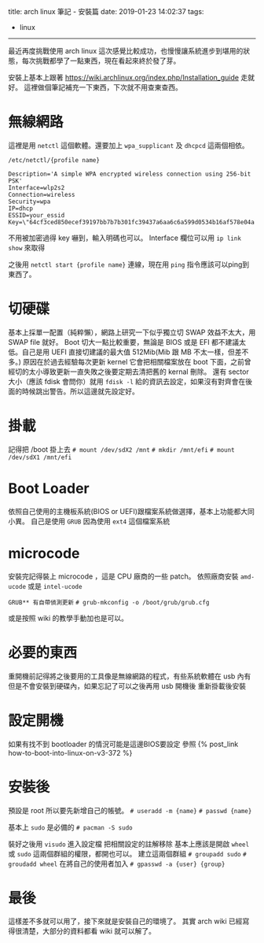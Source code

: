 title: arch linux 筆記 - 安裝篇 
date: 2019-01-23 14:02:37
tags: 
- linux
---
最近再度挑戰使用 arch linux
這次感覺比較成功，也慢慢讓系統進步到堪用的狀態，每次挑戰都學了一點東西，現在看起來終於發了芽。

安裝上基本上跟著 https://wiki.archlinux.org/index.php/Installation_guide 走就好。
這裡做個筆記補充一下東西，下次就不用查東查西。

# 無線網路
這裡是用 `netctl` 這個軟體。還要加上 `wpa_supplicant` 及 `dhcpcd` 這兩個相依。

`/etc/netctl/{profile name}`
```
Description='A simple WPA encrypted wireless connection using 256-bit PSK'
Interface=wlp2s2
Connection=wireless
Security=wpa
IP=dhcp
ESSID=your_essid
Key=\"64cf3ced850ecef39197bb7b7b301fc39437a6aa6c6a599d0534b16af578e04a
```

不用被加密過得 key 嚇到，輸入明碼也可以。
Interface 欄位可以用 `ip link show` 來取得

之後用 `netctl start {profile name}` 連線，現在用 `ping` 指令應該可以ping到東西了。

# 切硬碟
基本上採單一配置（純粹懶），網路上研究一下似乎獨立切 SWAP 效益不太大，用 SWAP file 就好。
Boot 切大一點比較重要，無論是 BIOS 或是 EFI 都不建議太低。自己是用 UEFI 直接切建議的最大值 512Mib(Mib 跟 MB 不太一樣，但差不多。) 原因在於過去經驗每次更新 kernel 它會把相關檔案放在 boot 下面，之前曾經切的太小導致更新一直失敗之後要定期去清把舊的 kernal 刪除。
還有 sector 大小（應該 fdisk 會問你）就用 `fdisk -l` 給的資訊去設定，如果沒有對齊會在後面的時候跳出警告。所以這邊就先設定好。

# 掛載
記得把 /boot 掛上去
`# mount /dev/sdX2 /mnt`
`# mkdir /mnt/efi`
`# mount /dev/sdX1 /mnt/efi`

# Boot Loader
依照自己使用的主機板系統(BIOS or UEFI)跟檔案系統做選擇，基本上功能都大同小異。
自己是使用 `GRUB` 因為使用 `ext4` 這個檔案系統

# microcode
安裝完記得裝上 microcode ，這是 CPU 廠商的一些 patch。
依照廠商安裝 `amd-ucode` 或是 `intel-ucode`

`GRUB** 有自帶偵測更新`
`# grub-mkconfig -o /boot/grub/grub.cfg`

或是按照 wiki 的教學手動加也是可以。

# 必要的東西
重開機前記得將之後要用的工具像是無線網路的程式，有些系統軟體在 usb 內有但是不會安裝到硬碟內，如果忘記了可以之後再用 usb 開機後 重新掛載後安裝

# 設定開機
如果有找不到 bootloader 的情況可能是這邊BIOS要設定
參照 {% post_link how-to-boot-into-linux-on-v3-372 %}

# 安裝後
預設是 root 所以要先新增自己的帳號。
`# useradd -m {name}`
`# passwd {name}`

基本上 `sudo` 是必備的
`# pacman -S sudo` 

裝好之後用 `visudo` 進入設定檔
把相關設定的註解移除
基本上應該是開啟 `wheel` 或 `sudo` 這兩個群組的權限，都開也可以。
建立這兩個群組
`# groupadd sudo`
`# groudadd wheel`
在將自己的使用者加入
`# gpasswd -a {user} {group}`

# 最後
這樣差不多就可以用了，接下來就是安裝自己的環境了。
其實 arch wiki 已經寫得很清楚，大部分的資料都看 wiki 就可以解了。
